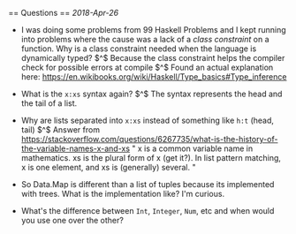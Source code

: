 == Questions ==
_2018-Apr-26_

- I was doing some problems from 99 Haskell Problems and I kept running into problems where the cause was a lack of a *class constraint* on a function. Why is a class constraint needed when the language is dynamically typed?
$^$ Because the class constraint helps the compiler check for possible errors at compile
$^$ Found an actual explanation here: https://en.wikibooks.org/wiki/Haskell/Type_basics#Type_inference

- What is the `x:xs` syntax again?
$^$ The syntax represents the head and the tail of a list.

- Why are lists separated into `x:xs` instead of something like `h:t` (head, tail)
$^$ Answer from https://stackoverflow.com/questions/6267735/what-is-the-history-of-the-variable-names-x-and-xs
"
x is a common variable name in mathematics. xs is the plural form of x (get it?). In list pattern matching, x is one element, and xs is (generally) several.
"


- So Data.Map is different than a list of tuples because its implemented with trees. What is the implementation like? I'm curious.

- What's the difference between `Int`, `Integer`, `Num`, etc and when would you use one over the other?
